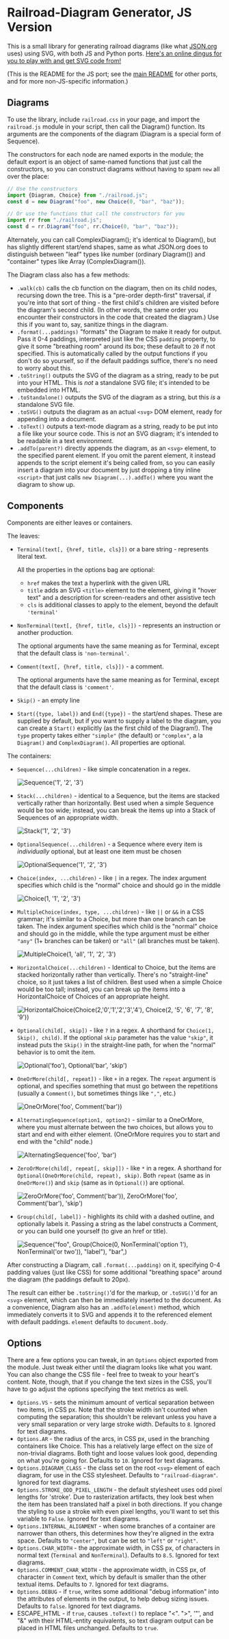 Railroad-Diagram Generator, JS Version
=======================================

This is a small library for generating railroad diagrams
(like what [JSON.org](http://json.org) uses)
using SVG, with both JS and Python ports.
[Here's an online dingus for you to play with and get SVG code from!](https://tabatkins.github.io/railroad-diagrams/generator.html)

(This is the README for the JS port;
see the [main README](https://github.com/tabatkins/railroad-diagrams) for other ports, 
and for more non-JS-specific information.)

Diagrams
--------

To use the library,
include `railroad.css` in your page,
and import the `railroad.js` module in your script,
then call the Diagram() function.
Its arguments are the components of the diagram
(Diagram is a special form of Sequence).

The constructors for each node are named exports in the module;
the default export is an object of same-named functions that just call the constructors,
so you can construct diagrams without having to spam `new` all over the place:

```js
// Use the constructors
import {Diagram, Choice} from "./railroad.js";
const d = new Diagram("foo", new Choice(0, "bar", "baz"));

// Or use the functions that call the constructors for you
import rr from "./railroad.js";
const d = rr.Diagram("foo", rr.Choice(0, "bar", "baz"));
```

Alternately, you can call ComplexDiagram();
it's identical to Diagram(),
but has slightly different start/end shapes,
same as what JSON.org does to distinguish between "leaf" types like number (ordinary Diagram())
and "container" types like Array (ComplexDiagram()).

The Diagram class also has a few methods:

* `.walk(cb)` calls the cb function on the diagram, then on its child nodes, recursing down the tree. This is a "pre-order depth-first" traversal, if you're into that sort of thing - the first child's children are visited before the diagram's second child. (In other words, the same order you encounter their constructors in the code that created the diagram.) Use this if you want to, say, sanitize things in the diagram.
* `.format(...paddings)` "formats" the Diagram to make it ready for output. Pass it 0-4 paddings, interpreted just like the CSS `padding` property, to give it some "breathing room" around its box; these default to `20` if not specified. This is automatically called by the output functions if you don't do so yourself, so if the default paddings suffice, there's no need to worry about this.
* `.toString()` outputs the SVG of the diagram as a string, ready to be put into your HTML. This is *not* a standalone SVG file; it's intended to be embedded into HTML.
* `.toStandalone()` outputs the SVG of the diagram as a string, but this *is* a standalone SVG file.
* `.toSVG()` outputs the diagram as an actual `<svg>` DOM element, ready for appending into a document.
* `.toText()` outputs a text-mode diagram as a string, ready to be put into a file like your source code. This is *not* an SVG diagram; it's intended to be readable in a text environment.
* `.addTo(parent?)` directly appends the diagram, as an `<svg>` element, to the specified parent element. If you omit the parent element, it instead appends to the script element it's being called from, so you can easily insert a diagram into your document by just dropping a tiny inline `<script>` that just calls `new Diagram(...).addTo()` where you want the diagram to show up.


Components
----------

Components are either leaves or containers.

The leaves:
* `Terminal(text[, {href, title, cls}])` or a bare string - represents literal text.

    All the properties in the options bag are optional:
    * `href` makes the text a hyperlink with the given URL
    * `title` adds an SVG `<title>` element to the element,
        giving it "hover text"
        and a description for screen-readers and other assistive tech
    * `cls` is additional classes to apply to the element,
        beyond the default `'terminal'`

* `NonTerminal(text[, {href, title, cls}])` - represents an instruction or another production.

    The optional arguments have the same meaning as for Terminal,
    except that the default class is `'non-terminal'`.

* `Comment(text[, {href, title, cls}])` - a comment.

    The optional arguments have the same meaning as for Terminal,
    except that the default class is `'comment'`.

* `Skip()` - an empty line

* `Start({type, label})` and `End({type})` - the start/end shapes. These are supplied by default, but if you want to supply a label to the diagram, you can create a `Start()` explicitly (as the first child of the Diagram!). The `type` property takes either `"simple"` (the default) or `"complex"`, a la `Diagram()` and `ComplexDiagram()`. All properties are optional.

The containers:
* `Sequence(...children)` - like simple concatenation in a regex.

    ![Sequence('1', '2', '3')](https://github.com/tabatkins/railroad-diagrams/raw/gh-pages/images/rr-sequence.svg?sanitize=true "Sequence('1', '2', '3')")

* `Stack(...children)` - identical to a Sequence, but the items are stacked vertically rather than horizontally. Best used when a simple Sequence would be too wide; instead, you can break the items up into a Stack of Sequences of an appropriate width.

    ![Stack('1', '2', '3')](https://github.com/tabatkins/railroad-diagrams/raw/gh-pages/images/rr-stack.svg?sanitize=true "Stack('1', '2', '3')")

* `OptionalSequence(...children)` - a Sequence where every item is *individually* optional, but at least one item must be chosen

    ![OptionalSequence('1', '2', '3')](https://github.com/tabatkins/railroad-diagrams/raw/gh-pages/images/rr-optionalsequence.svg?sanitize=true "OptionalSequence('1', '2', '3')")

* `Choice(index, ...children)` - like `|` in a regex.  The index argument specifies which child is the "normal" choice and should go in the middle

    ![Choice(1, '1', '2', '3')](https://github.com/tabatkins/railroad-diagrams/raw/gh-pages/images/rr-choice.svg?sanitize=true "Choice(1, '1', '2', '3')")

* `MultipleChoice(index, type, ...children)` - like `||` or `&&` in a CSS grammar; it's similar to a Choice, but more than one branch can be taken.  The index argument specifies which child is the "normal" choice and should go in the middle, while the type argument must be either `"any"` (1+ branches can be taken) or `"all"` (all branches must be taken).

    ![MultipleChoice(1, 'all', '1', '2', '3')](https://github.com/tabatkins/railroad-diagrams/raw/gh-pages/images/rr-multiplechoice.svg?sanitize=true "MultipleChoice(1, 'all', '1', '2', '3')")

* `HorizontalChoice(...children)` - Identical to Choice, but the items are stacked horizontally rather than vertically. There's no "straight-line" choice, so it just takes a list of children. Best used when a simple Choice would be too tall; instead, you can break up the items into a HorizontalChoice of Choices of an appropriate height.

	![HorizontalChoice(Choice(2,'0','1','2','3','4'), Choice(2, '5', '6', '7', '8', '9'))](https://github.com/tabatkins/railroad-diagrams/raw/gh-pages/images/rr-horizontalchoice.svg?sanitize=true "HorizontalChoice(Choice(2,'0','1','2','3','4'), Choice(2, '5', '6', '7', '8', '9'))")

* `Optional(child[, skip])` - like `?` in a regex.  A shorthand for `Choice(1, Skip(), child)`.  If the optional `skip` parameter has the value `"skip"`, it instead puts the `Skip()` in the straight-line path, for when the "normal" behavior is to omit the item.


    ![Optional('foo'), Optional('bar', 'skip')](https://github.com/tabatkins/railroad-diagrams/raw/gh-pages/images/rr-optional.svg?sanitize=true "Optional('foo'), Optional('bar', 'skip')")

* `OneOrMore(child[, repeat])` - like `+` in a regex.  The `repeat` argument is optional, and specifies something that must go between the repetitions (usually a `Comment()`, but sometimes things like `","`, etc.)

    ![OneOrMore('foo', Comment('bar'))](https://github.com/tabatkins/railroad-diagrams/raw/gh-pages/images/rr-oneormore.svg?sanitize=true "OneOrMore('foo', Comment('bar'))")

* `AlternatingSequence(option1, option2)` - similar to a OneOrMore, where you must alternate between the two choices, but allows you to start and end with either element. (OneOrMore requires you to start and end with the "child" node.)

    ![AlternatingSequence('foo', 'bar')](https://github.com/tabatkins/railroad-diagrams/raw/gh-pages/images/rr-alternatingsequence.svg?sanitize=true "AlternatingSequence('foo', 'bar')")

* `ZeroOrMore(child[, repeat[, skip]])` - like `*` in a regex.  A shorthand for `Optional(OneOrMore(child, repeat), skip)`.  Both `repeat` (same as in `OneOrMore()`) and `skip` (same as in `Optional()`) are optional.

    ![ZeroOrMore('foo', Comment('bar')), ZeroOrMore('foo', Comment('bar'), 'skip')](https://github.com/tabatkins/railroad-diagrams/raw/gh-pages/images/rr-zeroormore.svg?sanitize=true "ZeroOrMore('foo', Comment('bar')), ZeroOrMore('foo', Comment('bar'), 'skip')")

* `Group(child[, label])` - highlights its child with a dashed outline, and optionally labels it. Passing a string as the label constructs a Comment, or you can build one yourself (to give an href or title).

    ![Sequence("foo", Group(Choice(0, NonTerminal('option 1'), NonTerminal('or two')), "label"), "bar",)](https://github.com/tabatkins/railroad-diagrams/raw/gh-pages/images/rr-group.svg?sanitize=true "Sequence('foo', Group(Choice(0, NonTerminal('option 1'), NonTerminal('or two')), 'label'), 'bar',)")

After constructing a Diagram, call `.format(...padding)` on it, specifying 0-4 padding values (just like CSS) for some additional "breathing space" around the diagram (the paddings default to 20px).

The result can either be `.toString()`'d for the markup, or `.toSVG()`'d for an `<svg>` element, which can then be immediately inserted to the document.  As a convenience, Diagram also has an `.addTo(element)` method, which immediately converts it to SVG and appends it to the referenced element with default paddings. `element` defaults to `document.body`.

Options
-------

There are a few options you can tweak,
in an `Options` object exported from the module.
Just tweak either until the diagram looks like what you want.
You can also change the CSS file - feel free to tweak to your heart's content.
Note, though, that if you change the text sizes in the CSS,
you'll have to go adjust the options specifying the text metrics as well.

* `Options.VS` - sets the minimum amount of vertical separation between two items, in CSS px.  Note that the stroke width isn't counted when computing the separation; this shouldn't be relevant unless you have a very small separation or very large stroke width. Defaults to `8`.  Ignored for text diagrams.
* `Options.AR` - the radius of the arcs, in CSS px, used in the branching containers like Choice.  This has a relatively large effect on the size of non-trivial diagrams.  Both tight and loose values look good, depending on what you're going for. Defaults to `10`.  Ignored for text diagrams.
* `Options.DIAGRAM_CLASS` - the class set on the root `<svg>` element of each diagram, for use in the CSS stylesheet. Defaults to `"railroad-diagram"`.  Ignored for text diagrams.
* `Options.STROKE_ODD_PIXEL_LENGTH` - the default stylesheet uses odd pixel lengths for 'stroke'. Due to rasterization artifacts, they look best when the item has been translated half a pixel in both directions. If you change the styling to use a stroke with even pixel lengths, you'll want to set this variable to `False`.  Ignored for text diagrams.
* `Options.INTERNAL_ALIGNMENT` - when some branches of a container are narrower than others, this determines how they're aligned in the extra space.  Defaults to `"center"`, but can be set to `"left"` or `"right"`.
* `Options.CHAR_WIDTH` - the approximate width, in CSS px, of characters in normal text (`Terminal` and `NonTerminal`). Defaults to `8.5`.  Ignored for text diagrams.
* `Options.COMMENT_CHAR_WIDTH` - the approximate width, in CSS px, of character in `Comment` text, which by default is smaller than the other textual items. Defaults to `7`.  Ignored for text diagrams.
* `Options.DEBUG` - if `true`, writes some additional "debug information" into the attributes of elements in the output, to help debug sizing issues. Defaults to `false`.  Ignored for text diagrams.
* ESCAPE_HTML - if `true`, causes `.toText()` to replace "<". ">", '"', and "&" with their HTML-entity equivalents, so text diagram output can be placed in HTML files unchanged.  Defaults to `true`.
